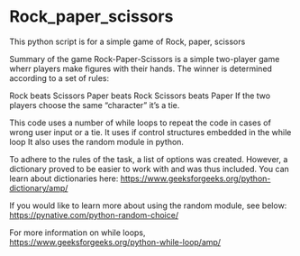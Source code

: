 # Rock_paper_scissors

This python script is for a simple game of Rock, paper, scissors

Summary of the game
Rock-Paper-Scissors is a simple two-player game wherr players make figures with their hands.
The winner is determined according to a set of rules:

Rock beats Scissors
Paper beats Rock
Scissors beats Paper
If the two players choose the same “character” it’s a tie.

This code uses a number of while loops to repeat the code in cases of wrong user input or a tie. 
It uses if control structures embedded in the while loop
It also uses the random module in python.

To adhere to the rules of the task, a list of options was created. However, a dictionary proved to be easier to work with and was thus included.
You can learn about dictionaries here: https://www.geeksforgeeks.org/python-dictionary/amp/

If you would like to learn more about using the random module, see below:
https://pynative.com/python-random-choice/

For more information on while loops,
https://www.geeksforgeeks.org/python-while-loop/amp/
